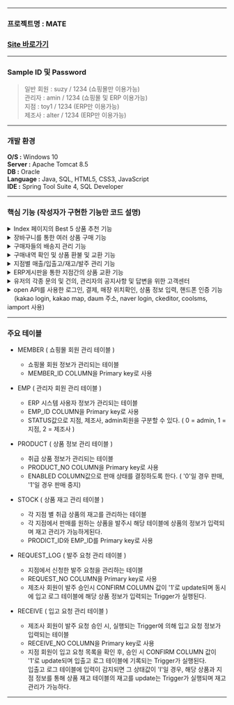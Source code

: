 ----------------------
### 프로젝트명 : MATE
### [Site 바로가기](park.jh92.kro.kr/mate)
----------------------

### Sample ID 및 Password
> 일반 회원 : suzy / 1234 (쇼핑몰만 이용가능) <br>
> 관리자 : amin / 1234 (쇼핑몰 및 ERP 이용가능) <br>
> 지점 : toy1 / 1234 (ERP만 이용가능) <br>
> 제조사 : alter / 1234 (ERP만 이용가능) <br>

--- 

### 개발 환경
**O/S :** Windows 10 <br>
**Server :** Apache Tomcat 8.5 <br>
**DB :** Oracle <br>
**Language :** Java, SQL, HTML5, CSS3, JavaScript <br>
**IDE :** Spring Tool Suite 4, SQL Developer <br>

---

### 핵심 기능 (작성자가 구현한 기능만 코드 설명)
<details><summary>Index 페이지의 Best 5 상품 추천 기능</summary><div markdown="1">

> 온라인 쇼핑몰의 index 페이지에<br>
> 구매가 많은 상위 5개의 상품의 사진을<br>
> 5초에 한번씩 변경되며 나타난다.

```html
	<div class="content-div">
		<div class="blur-div first-div best-div"></div>
		<div class="main-div best-div"></div>
		<div class="blur-div second-div best-div"></div>
		<div class="blur-div third-div best-div"></div>
	</div>

```
```javascript

	/* ajax를 통해 구매량이 가장 많은 상위 5개의 상품 이미지를 가져온다. */
	$(function(){
		$.ajax({
			url: "${pageContext.request.contextPath}/product/getBest.do",
			method: "get",
			dataType: "json",
			success:function(data){
				$(data).each(function(i, map){
					console.log(map);
					var html = "<div class='img-div img-none' id='bestImg-" + i + "'>";
					html += '<img class="bestImgs" data-id="'+map.productNo+'" src="${pageContext.request.contextPath}/resources/upload/mainimages/' + map.renamedFilename + '" alt="" />';
					html += "</div>";
					console.log(html);
					$(".content-div").after(html);
				});
				startPlayM(data.length);
				startPlay1(data.length);
				startPlay2(data.length);
				startPlay3(data.length);
			},
			error: function(xhr, status, err){
				console.log(xhr, status, err);
			}
		});
	});

	/* 각 div 마다 다른 상품을 보여주고, 5초마다 사진이 변경된다. */
	var startPlayM = function(i){
		var cnt = 1;
		$(".main-div").html($("#bestImg-"+ (cnt-1)).html());
		playM = setInterval(function() {
			$(".main-div").html($("#bestImg-"+cnt).html());
			if(cnt < i-1)cnt++;
			else cnt = 0;
		}, 5000);
	}
	var startPlay1 = function(i){
		var cnt = 0;
		$(".first-div").html($("#bestImg-"+ (i-1)).html());
		play1 = setInterval(function() {
			$(".first-div").html($("#bestImg-"+cnt).html());
			if(cnt < i-1)cnt++;
			else cnt = 0;
		}, 5000);
	}
	var startPlay2 = function(i){
		var cnt = 2;
		$(".second-div").html($("#bestImg-"+ (cnt-1)).html());
		play2 = setInterval(function() {
			$(".second-div").html($("#bestImg-"+cnt).html());
			if(cnt < i-1)cnt++;
			else cnt = 0;
		}, 5000);
	}
	var startPlay3 = function(i){
		var cnt = 3;
		$(".third-div").html($("#bestImg-"+ (cnt-1)).html());
		play3 = setInterval(function() {
			$(".third-div").html($("#bestImg-"+cnt).html());
			if(cnt < i-1)cnt++;
			else cnt = 0;
		}, 5000);
	}
	var stopPlay = function() {
		clearInterval(playM);
		clearInterval(play1);
		clearInterval(play2);
		clearInterval(play3);
	};

	/* div에 표시된 사진에 마우스를 hover시 사진이 변경이 멈추고, hover 종료시 다시 사진이 변경되게 된다. */
	$(function(){
		$(".best-div").hover(function(){
			console.log("stop");
			stopPlay();
		},function(){
			console.log("start");
			startPlayM(15);
			startPlay1(15);
			startPlay2(15);
			startPlay3(15);
		});

		$(".best-div").click(function(){
			var productNo = $(this).find("img").data("id");
			//console.log(productNo);
			location.href = '${pageContext.request.contextPath}/product/productDetail.do?productNo='+productNo;
		});
	});

```

</div>
</details>

<details><summary>장바구니를 통한 여러 상품 구매 기능</summary><div markdown="1">
	
> 상품 상세 페이지를 통해 상품을 장바구니에 담은 후 <br>
> 장바구니에서 구매 할 상품의 체크박스를 선택하고 구매하기 버튼 클릭 시<br>
> 선택된 상품을 JSON과 ajax를 통해 한번에 구매가능하다.	

```javascript

	/* 선택된 상품 번호와 상품 수량을 배열로 만든다. */
	var param=[];
	$productNos.each(function(i, productNo){
		var dataId = $(productNo).data("id");
		var amount = null;
		$productAmounts.each(function(i, ProductAmount){
			if(dataId == $(ProductAmount).data("id")) amount = $(ProductAmount).val();
		});
		var data = {
			addressName : $("#hidden-addr").val(),
			productNo : $(productNo).val(),
			amount : amount,
			memberId : '${loginMember.memberId}'
		};
		param.push(data);
	});
	
	/* 생성된 상품 배열을 JSON문자열로 변환하여 ajax를 통해 서버로 전송 */
	var jsonParam = JSON.stringify(param);
	
	$.ajax({
		url : "${pageContext.request.contextPath}/product/purchaseProducts.do",
		type : "POST",
		data : {jsonParam : jsonParam},
		dataType : "json",
		success : function(data){
			if(data.result > 0){
				//카카오페이
				openKakao(data.purchaseNo);
				location.href = '${pageContext.request.contextPath}/member/myPage.do';
			}
			else{
				alert("상품구매에 오류가 발생하였습니다. 다시 진행해주세요.");
				history.go(0);
			}
		},
		error : function(xhr, status, err){
			console.log(xhr, status, err);
		}
	});

```
	
```java

	@ResponseBody
	@PostMapping("/purchaseProducts.do")
	public Map<String, Object> purchaseProducts(@RequestParam("jsonParam") String jsonParam) {
		
		//받아온 JSON문자열을 JSON배열로 변환
		JSONArray array = JSONArray.fromObject(jsonParam);
		
		List<Map<String, Object>> params = new ArrayList<>();
		
		//JSON배열을 map객체로 
		for(int i = 0; i < array.size(); i++) {
			JSONObject jObj = (JSONObject)array.get(i);
			Map<String, Object> map = new HashMap<>();
			map.put("addressName", jObj.get("addressName"));
			map.put("productNo", jObj.get("productNo"));
			map.put("amount", jObj.get("amount"));
			map.put("memberId", jObj.get("memberId"));
			
			params.add(map);
		}
		
		log.debug("params@controller = {}", params);
		
		int result = productService.purchaseProducts(params);
		
		Map<String, Object> map = new HashMap<>();
		map.put("result", result);
		map.put("purchaseNo", params.get(0).get("purchaseNo"));
		
		return map;
	}

```

</div>
</details>

<details><summary>구매자들의 배송지 관리 기능</summary><div markdown="1">

> 장바구니에서 상품 구매시 배송지를 선택할 때<br>
> 배송지 선택하기 버튼을 클릭하여 모달창을 통해 배송지를 선택할 수 있다.<br>
> 기존에 배송지가 없을 시, 나타난 배송지 선택창에서 배송지 생성하기 버튼을 클릭하여<br>
> 새로 나타난 배송지 생성하기 모달창을 통해 배송지 생성 후 다시 배송지 선택을 할 수 있다.

```html
<!-- 배송지 선택하기 버튼 클릭시 나타나는 모달창 -->
<div class="modal" id="address-modal">
	<div class="modal-section">
		<div class="modal-head">
			<a href="javascript:closeAddressModal();" class="modal-close">X</a>
			<p class="modal-title">배송지를 선택 해주세요.</p>
		</div>
		<div class="modal-body">
			<table id="address-tbl">
				
			</table>
			<input type="button" value="배송지 생성하기" onclick="openAddressEnrollModal();"/>
		</div>
		<div class="modal-footer">
			<input class="modal-cancel modal-btn" type="button" value="취소" onclick="closeAddressModal();"/>
			<input class="modal-submit modal-btn" type="submit" value="선택" onclick="selectAddress();"/>
		</div>

	</div>
</div>

<!-- 새로운 배송지 생성시 나타나는 모달창 -->
<div class="modal" id="addressEnroll-modal">
	<div class="modal-section">
		<div class="modal-head">
			<a href="javascript:closeAddressEnrollModal();" class="modal-close">X</a>
			<p class="modal-title">새로운 배송지 정보를 입력해주세요.</p>
		</div>
		<div class="modal-body">
		
		<div id="container-addr">
			<div class="form-row">
			    <div class="form-group col-md-6">
			      <label for="inputEmail4">배송지 명</label>
			      <input type="text" class="form-control addressEnrollInput" id="addressName" name="addressName" required>
			      <span class="guide ok">이 배송지명은 사용가능합니다.</span>
				  <span class="guide error">이 배송지명은 사용할 수 없습니다.</span>
				  <input type="hidden" id="nameValid" value="0" />
			    </div>
			    <div class="form-group col-md-6">
			      <label for="inputPassword4">회원 ID</label>
			      <input type="text" class="form-control addressEnrollInput" id="memberId" value="${ loginMember.memberId }" readonly>
			    </div>
		    </div>
			<div class="form-row">
			    <div class="form-group col-md-6">
			      <label for="inputEmail4">수취인 성명</label>
			      <input type="text" class="form-control addressEnrollInput" id="receiverName" required >
			    </div>
			    <div class="form-group col-md-6">
			      <label for="inputPassword4">수취인 연락처</label>
			      <input type="text" class="form-control addressEnrollInput" id="receiverPhone" oninput="this.value = this.value.replace(/[^0-9.]/g, '').replace(/(\..*)\./g, '$1');" required >
			    </div>
		    </div>
		    
		    <div class="form-group">
				<button type="button" class="btn btn-default" onclick="execPostCode();"><i class="fa fa-search"></i> 우편번호 찾기</button> 	
		    	<input class="form-control addressEnrollInput" style="width: 40%; display: inline;" 
		    	 	   name="addr1" 
		    	 	   id="addr1" type="text" readonly required>
			</div>
			<div class="form-group">
			    <label for="addr2">도로명 주소</label>
				<input class="form-control addressEnrollInput" style="top: 5px;" 
					   name="addr2" id="addr2" type="text" readonly required/>
		    </div>
			<div class="form-group">
			    <label for="addr3">상세 주소</label>
				<input class="form-control addressEnrollInput" 
					   placeholder="상세주소를 입력해주세요." 
					   name="addr3" id="addr3" type="text" required/>
		    </div>
		</div>
	
		</div>
		<div class="modal-footer">
			<input class="modal-cancel modal-btn" type="button" value="취소" onclick="closeAddressEnrollModal();"/>
			<input class="modal-submit modal-btn" type="submit" value="등록" onclick="addressEnroll();"/>
		</div>

	</div>
</div>
```

```javascript
//주소 선택 모달 실행시
function openAddressModal(){	
	var memberId = "${loginMember.memberId}";
	var html = "<tr><th>#</th><th>배송지명</th><th>수취인명</th><th>수취인 전화번호</th><th>우편번호</th><th>배송지 주소</th><th>배송지 상세주소</th><th>배송지 생성일</th><th>삭제</th></tr>";
	$.ajax({
		url : "${ pageContext.request.contextPath}/member/selectMemberAddress.do",
		data : {
			memberId : memberId
		},
		method : "GET",
		dataType : "json",
		success : function(data){
			console.log(data);
			
			if(data.length != 0){
				$(data).each(function(i, addr){
					var stillUtc = moment.utc(addr.regDate).toDate();
					html += "<tr>"
						  + "<td><input type='radio' name='address-radio'/>"
						  + "<td class='addrName'>" + addr.addressName + "</td>"
						  + "<td class='receiverName'>" + addr.receiverName + "</td>"
						  + "<td class='receiverPhone'>" + addr.receiverPhone + "</td>"
						  + "<td>" + addr.addr1 + "</td>"
						  + "<td class='addr2'>" + addr.addr2 + "</td>"
						  + "<td class='addr3'>" + addr.addr3 + "</td>"
						  + "<td>" + moment(stillUtc).local().format('YYYY-MM-DD') + "</td>"
						  + "<td><input class='delete-btn' type='button' value='X' onclick='deleteAddress(\"" + addr.addressName + "\");' /></td>"
						  + "</tr>";
				});
			}
			else{
				html += "<tr>"


					  + "<td colspan='9'>등록된 배송지가 없습니다. 새로운 배송지를 등록해주세요.</td>"


					  + "</tr>";
				
			}
			
			$("#address-tbl").append(html);
		},
		error : function(xhr, status, err){
			console.log(xhr,status,err);
		}
	});
	
	$("#address-modal").fadeIn(250);
}

//주소 선택 모달 종료시
function closeAddressModal(){
	$("#address-modal").fadeOut(250);
	$("#address-tbl").html("");
}

//주소 생성 모달 실행시
function openAddressEnrollModal(){
	closeAddressModal();
	$("#addressEnroll-modal").fadeIn(250);
}

//주소 생성 모달 종료시
function closeAddressEnrollModal(){
	$("#addressEnroll-modal").fadeOut(250);
	openAddressModal();
	$("#addressName").val("");
	$("#receiverName").val("");
	$("#receiverPhone").val("");
	$("#addr1").val("");
	$("#addr2").val("");
	$("#addr3").val("");
	$("#nameValid").val(0);
	$(".guide").hide();
}

//주소 생성시 주소명 검사
$("#addressName").keyup(function(){
	var $this = $(this);

	if($this.val().length < 1){
		$(".guide").hide();
		$("#nameValid").val(0);
		return;
	}
	
	$.ajax({
		url : "${ pageContext.request.contextPath }/member/checkAddressName.do",
		data : {
			memberId : "${loginMember.memberId}",
			addressName : $this.val()
		},
		method : "GET",
		dataType : "json",
		success : function(data){
			console.log(data);
			var $ok = $(".guide.ok");
			var $error = $(".guide.error");
			var $nameValid = $("#nameValid");
	
			if(data.isAvailable){
				$ok.show();
				$error.hide();
				$nameValid.val(1);
			}
			else{
				$ok.hide();
				$error.show();
				$nameValid.val(0);
			}
			
		},
		error : function(xhr, status, err){
			console.log("처리실패!");
			console.log(xhr);
			console.log(status);
			console.log(err);
		}
	});

});

//ajax를 통한 주소 생성
function addressEnroll(){
	var flag = 0;
	$(".addressEnrollInput").each(function(i, input){
		if($(input).val() == null || $(input).val() == "") {
			alert("모든 항목을 입력해주세요.");
			flag++;
		}
	});
	if(flag > 0) return false;
	if(/^[0-9]{11,11}$/.test($("#receiverPhone").val()) == false){
		alert("전화번호는 숫자 11자를 입력해야합니다.");
		return false;
	}
	if($("#nameValid").val() == 0) flag++;
	
	if(flag > 0) return;

	var data = {
		memberId : $("#memberId").val(),
		addressName : $("#addressName").val(),
		receiverName : $("#receiverName").val(),
		receiverPhone : $("#receiverPhone").val(),
		addr1 : $("#addr1").val(),
		addr2 : $("#addr2").val(),
		addr3 : $("#addr3").val(),
	};
	$.ajax({
		url : "${ pageContext.request.contextPath}/member/addressEnroll.do",
		data : data,
		method : "POST",
		dataType : "json",
		success : function(data){
			if(data){
				alert("배송지 등록이 완료되었습니다.");
				closeAddressEnrollModal();
			}
			else{
				alert("배송지 등록이 실패하였습니다. 다시 등록해주세요.");
			}
		},
		error : function(xhr, status, err){
			console.log(xhr, status, err);
		}
	});
}

//ajax를 통한 주소 삭제
function deleteAddress(addressName){
	$.ajax({
		url: '${pageContext.request.contextPath}/member/deleteAddress.do',
		method: 'POST',
		data: {
			memberId: '${loginMember.memberId}',
			addressName: addressName
		},
		dataType: 'json',
		success: function(data){
			alert(data.msg);
			closeAddressModal();
			openAddressModal();
		},
		error: function(xhr, status, err){
			console.log(xhr, status, err);
		}
	});
}
```

</div>
</details>

<details><summary>구매내역 확인 및 상품 환불 및 교환 기능</summary><div markdown="1">
</div>
</details>

<details><summary>지점별 매출/입출고/재고/발주 관리 기능</summary><div markdown="1">
</div>
</details>

<details><summary>ERP게시판을 통한 지점간의 상품 교환 기능</summary><div markdown="1">
</div>
</details>

<details><summary>유저의 각종 문의 및 건의, 관리자의 공지사항 및 답변을 위한 고객센터</summary><div markdown="1">
</div>
</details>

<details><summary>open API를 사용한 로그인, 결제, 매장 위치확인, 상품 정보 입력, 핸드폰 인증 기능 <br>&nbsp;&nbsp;&nbsp;
  (kakao login, kakao map, daum 주소, naver login, ckeditor, coolsms, iamport 사용)</summary><div markdown="1">
</div>
</details>
  
---

### 주요 테이블  
  
+ MEMBER ( 쇼핑몰 회원 관리 테이블 )
  + 쇼핑몰 회원 정보가 관리되는 테이블
  + MEMBER_ID COLUMN을 Primary key로 사용
  
+ EMP ( 관리자 회원 관리 테이블 )
  + ERP 시스템 사용자 정보가 관리되는 테이블
  + EMP_ID COLUMN을 Primary key로 사용
  + STATUS값으로 지점, 제조사, admin회원을 구분할 수 있다. ( 0 = admin, 1 = 지점, 2 = 제조사 )
  
+ PRODUCT ( 상품 정보 관리 테이블 )
  + 취급 상품 정보가 관리되는 테이블
  + PRODUCT_NO COLUMN을 Primary key로 사용
  + ENABLED COLUMN값으로 판매 상태를 결정하도록 한다. ( '0'일 경우 판매, '1'일 경우 판매 중지)
  
+ STOCK ( 상품 재고 관리 테이블 )
  + 각 지점 별 취급 상품의 재고를 관리하는 테이블
  + 각 지점에서 판매를 원하는 상품을 발주시 해당 테이블에 상품의 정보가 입력되며 재고 관리가 가능하게된다.
  + PRODICT_ID와 EMP_ID를 Primary key로 사용
  
+ REQUEST_LOG ( 발주 요청 관리 테이블 )
  + 지점에서 신청한 발주 요청을 관리하는 테이블
  + REQUEST_NO COLUMN을 Primary key로 사용
  + 제조사 회원이 발주 승인시 CONFIRM COLUMN 값이 '1'로 update되며 동시에 입고 로그 테이블에 해당 상품 정보가 입력되는 Trigger가 실행된다.
 
+ RECEIVE ( 입고 요청 관리 테이블 )
  + 제조사 회원이 발주 요청 승인 시, 실행되는 Trigger에 의해 입고 요청 정보가 입력되는 테이블
  + RECEIVE_NO COLUMN을 Primary key로 사용
  + 지점 회원이 입고 요청 목록을 확인 후, 승인 시 CONFIRM COLUMN 값이 '1'로 update되며 입출고 로그 테이블에 기록되는 Trigger가 실행된다.   
   입출고 로그 테이블에 입력이 감지되면 그 상태값이 'I'일 경우, 해당 상품과 지점 정보를 통해 상품 재고 테이블의 재고를 update는 Trigger가 실행되며 재고 관리가 가능하다.
  
--- 

